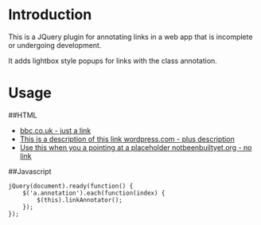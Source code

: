 # Introduction

This is a JQuery plugin for annotating links in a web app that is incomplete or undergoing development.

It adds lightbox style popups for links with the class annotation.

 
# Usage

##HTML
    <ul>
        <li>
            <a class="annotation" href="http://bbc.co.uk" title="This shows a title and a link">
                bbc.co.uk - just a link
            </a>
        </li>
        <li>
            <a class="annotation" href="http://wordpress.com" title="This shows a title, a link and an extra annotation">
                <span class="annotate-description">This is a  description of this link</span>
                wordpress.com - plus description
            </a>
        </li>
        <li>
            <a class="annotation" href="#" title="This shows a title and description with no link">
                <span class="annotate-description">Use this when you a pointing at a placeholder</span>
                notbeenbuiltyet.org - no link
            </a>
        </li>
    </ul>
    
    
##Javascript

    jQuery(document).ready(function() {
        $('a.annotation').each(function(index) {
            $(this).linkAnnotator();
        });
    });